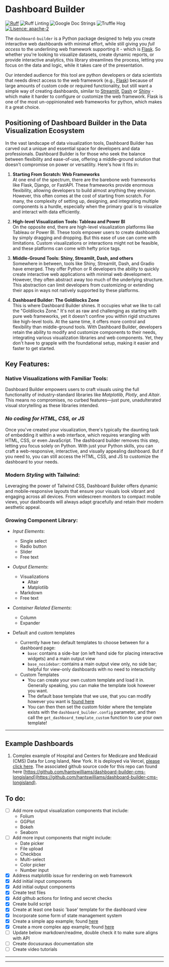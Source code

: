 # Dashboard Builder

[![Ruff](https://img.shields.io/endpoint?url=https://raw.githubusercontent.com/astral-sh/ruff/main/assets/badge/v2.json)](https://github.com/astral-sh/ruff)
![Ruff Linting](https://github.com/hantswilliams/dashboard-builder/actions/workflows/ruff.yml/badge.svg)
![Google Doc Strings](https://img.shields.io/badge/Doc_Strings-Google-blue)
![Truffle Hog](https://github.com/hantswilliams/dashboard-builder/actions/workflows/trufflehog.yml/badge.svg)
[![Lisence: apache-2](https://img.shields.io/badge/Lisence:-Apache%202-red)](https://github.com/apache/.github/blob/main/LICENSE)


The `dashboard-builder` is a Python package designed to help you create interactive web dashboards with minimal effort, while still giving you *full access* to the underlining web framework supporting it - which is [Flask](https://flask.palletsprojects.com/). So whether you're looking to visualize datasets, create dynamic reports, or provide interactive analytics, this library streamlines the process, letting you focus on the data and logic, while it takes care of the presentation.

Our intended audience for this tool are python developers or data scientists that needs direct access to the web framework (e.g., [Flask](https://flask.palletsprojects.com/)) because of large amounts of custom code or required functionality, but still want a simple way of creating dashboards, similar to [Streamlit](https://streamlit.io/), [Dash](https://plotly.com/dash/) or [Shiny](https://shiny.posit.co/py/) - which make it harder to configure or customize the web framework. Flask is one of the most un-oppinionated web frameworks for python, which makes it a great choice.

##  **Positioning of Dashboard Builder in the Data Visualization Ecosystem**

In the vast landscape of data visualization tools, Dashboard Builder has carved out a unique and essential space for developers and data professionals. Dashboard Builder is for those who seek the balance between flexibility and ease-of-use, offering a middle-ground solution that doesn't compromise on power or versatility. Here's how it fits in:

1. **Starting From Scratch: Web Frameworks**  
   At one end of the spectrum, there are the barebone web frameworks like Flask, Django, or FastAPI. These frameworks provide enormous flexibility, allowing developers to build almost anything they envision. However, this often comes at the cost of starting from scratch. For many, the complexity of setting up, designing, and integrating multiple components is a hurdle, especially when the primary goal is to visualize and interact with data efficiently.

2. **High-level Visualization Tools: Tableau and Power BI**  
   On the opposite end, there are high-level visualization platforms like Tableau or Power BI. These tools empower users to create dashboards by simply dragging and dropping. But this ease of use can come with limitations. Custom visualizations or interactions might not be feasible, and these platforms can come with hefty price tags.

3. **Middle-Ground Tools: Shiny, Streamlit, Dash, and others**  
   Somewhere in between, tools like Shiny, Streamlit, Dash, and Gradio have emerged. They offer Python or R developers the ability to quickly create interactive web applications with minimal web development. However, they often abstract away too much of the underlying structure. This abstraction can limit developers from customizing or extending their apps in ways not natively supported by these platforms.

4. **Dashboard Builder: The Goldilocks Zone**  
   This is where Dashboard Builder shines. It occupies what we like to call the "Goldilocks Zone." It's not as raw and challenging as starting with pure web frameworks, yet it doesn't confine you within rigid structures like high-level tools. At the same time, it offers more control and flexibility than middle-ground tools. With Dashboard Builder, developers retain the ability to modify and customize components to their needs, integrating various visualization libraries and web components. Yet, they don't have to grapple with the foundational setup, making it easier and faster to get started.

## **Key Features**: 

### Native Visualizations with Familiar Tools:
Dashboard Builder empowers users to craft visuals using the full functionality of industry-standard libraries like *Matplotlib*, *Plotly*, and *Altair*. This means no compromises, no curbed features—just pure, unadulterated visual storytelling as these libraries intended.

### *No coding for HTML, CSS, or JS* 
Once you've created your visualization, there's typically the daunting task of embedding it within a web interface, which requires wrangling with HTML, CSS, or even JavaScript. The dashboard builder removes this step, letting you focus solely on Python. With just your Python skills, you can craft a web-responsive, interactive, and visually appealing dashboard. But if you need to, you can still access the HTML, CSS, and JS to customize the dashboard to your needs.

### Modern *Styling* with Tailwind: 
Leveraging the power of Tailwind CSS, Dashboard Builder offers dynamic and mobile-responsive layouts that ensure your visuals look vibrant and engaging across all devices. From widescreen monitors to compact mobile views, your dashboards will always adapt gracefully and retain their modern aesthetic appeal.

### Growing Component Library: 
- *Input Elements*: 
    - Single select 
    - Radio button 
    - Slider
    - Free text
    
- *Output Elements*: 
    - Visualizations
        - Altair 
        - Matplotlib 
    - Markdown 
    - Free text 

- *Container Related Elements*:
    - Column 
    - Expander 

- Default and custom templates 
    - Currently have two default templates to choose between for a dashboard page: 
        - `base`: contains a side-bar (on left hand side for placing interactive widgets) and a main output view
        - `base_nosidebar`: contains a main output view only, no side bar; helpful for view-only dashboards with no need to interactivity
    - Custom Templates 
        - You can create your own custom template and load it in. Generally speaking, you can make the template look however you want. 
        - The default base template that we use, that you can modify however you want is [found here](https://github.com/hantswilliams/dashboard-builder/blob/main/dashboard_builder/dashboard_templates/base.j2)
        - You can then then set the custom folder where the template exists with the `dashboard_builder.config` parameter, and then call the `get_dashboard_template_custom` function to use your own template!  




--- 

## **Example Dashboards**

1. Complex example of Hospital and Centers for Medicare and Medicaid (CMS) Data for Long Island, New York. It is deployed via Vercel, [please click here](https://dashboard-builder-nyhospitals.appliedhealthinformatics.com). The associated github source code for this repo can found here [https://github.com/hantswilliams/dashboard-builder-cms-longisland](https://github.com/hantswilliams/dashboard-builder-cms-longisland). 

## To do: 
- [ ] Add more output visualization components that include:
    - Folium
    - GGPlot
    - Bokeh
    - Seaborn
- [ ] Add more input components that might include: 
    - Date picker
    - File upload
    - Checkbox
    - Multi-select
    - Color picker
    - Number input
- [x] Address matplotlib issue for rendering on web framework
- [x] Add initial input components
- [x] Add initial output components
- [x] Create test files 
- [x] Add github actions for linting and secret checks
- [x] Create build script 
- [x] Create at least one basic 'base' template for the dashboard view 
- [x] Incorporate some form of state management system 
- [x] Create a simple app example; found [here](/example_dashboards/app1/)
- [x] Create a more complex app example; found [here](/example_dashboards/app2/)
- [ ] Update below markdown/readme, double check it to make sure aligns with API 
- [ ] Create docusuraus documentation site 
- [ ] Create video tutorials 
---

---
